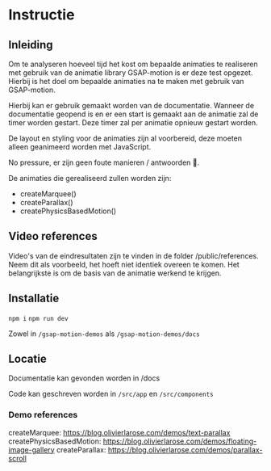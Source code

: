 # Instructie

## Inleiding

Om te analyseren hoeveel tijd het kost om bepaalde animaties te realiseren met gebruik van de animatie library GSAP-motion is er deze test opgezet. Hierbij is het doel om bepaalde animaties na te maken met gebruik van GSAP-motion.

Hierbij kan er gebruik gemaakt worden van de documentatie. Wanneer de documentatie geopend is en er een start is gemaakt aan de animatie zal de timer worden gestart. Deze timer zal per animatie opnieuw gestart worden. 

De layout en styling voor de animaties zijn al voorbereid, deze moeten alleen geanimeerd worden met JavaScript.

No pressure, er zijn geen foute manieren / antwoorden 🙌. 

De animaties die gerealiseerd zullen worden zijn:
- createMarquee()
- createParallax()
- createPhysicsBasedMotion()

## Video references

Video's van de eindresultaten zijn te vinden in de folder /public/references. Neem dit als voorbeeld, het hoeft niet identiek overeen te komen. Het belangrijkste is om de basis van de animatie werkend te krijgen. 

## Installatie

```npm i```
```npm run dev```

Zowel in ```/gsap-motion-demos``` als ```/gsap-motion-demos/docs```

## Locatie

Documentatie kan gevonden worden in /docs

Code kan geschreven worden in ```/src/app``` en ```/src/components```

### Demo references

createMarquee: https://blog.olivierlarose.com/demos/text-parallax  
createPhysicsBasedMotion: https://blog.olivierlarose.com/demos/floating-image-gallery
createParallax: https://blog.olivierlarose.com/demos/parallax-scroll